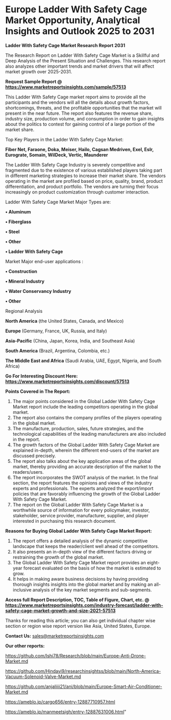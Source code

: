 # Europe Ladder With Safety Cage Market Opportunity, Analytical Insights and Outlook 2025 to 2031

<strong>Ladder With Safety Cage Market Research Report 2031</strong>

The Research Report on Ladder With Safety Cage Market is a Skillful and Deep Analysis of the Present Situation and Challenges. This research report also analyzes other important trends and market drivers that will affect market growth over 2025-2031.

<strong>Request Sample Report @ <a href=https://www.marketreportsinsights.com/sample/57513>https://www.marketreportsinsights.com/sample/57513</a></strong>

This Ladder With Safety Cage market report aims to provide all the participants and the vendors will all the details about growth factors, shortcomings, threats, and the profitable opportunities that the market will present in the near future. The report also features the revenue share, industry size, production volume, and consumption in order to gain insights about the politics to contest for gaining control of a large portion of the market share.

Top Key Players in the Ladder With Safety Cage Market:

<strong>Fiber Net, Faraone, Doka, Meiser, Hailo, Cagsan Medriven, Exel, Eslr, Eurograte, Somain, WilDeck, Vertic, Maunderer</strong>

The Ladder With Safety Cage Industry is severely competitive and fragmented due to the existence of various established players taking part in different marketing strategies to increase their market share. The vendors operating in the market are profiled based on price, quality, brand, product differentiation, and product portfolio. The vendors are turning their focus increasingly on product customization through customer interaction.

Ladder With Safety Cage Market Major Types are:

<strong>• Aluminum

• Fiberglass

• Steel

• Other

• Ladder With Safety Cage</strong>

Market Major end-user applications :

<strong>• Construction

• Mineral Industry

• Water Conservancy Industry

• Other</strong>

Regional Analysis

</u><strong><b>North America</b></strong> (the United States, Canada, and Mexico)

<strong><b>Europe </b></strong>(Germany, France, UK, Russia, and Italy)

<strong><b>Asia-Pacific</b></strong> (China, Japan, Korea, India, and Southeast Asia)

<strong><b>South America</b></strong> (Brazil, Argentina, Colombia, etc.)

<strong><b>The Middle East and Africa</b></strong> (Saudi Arabia, UAE, Egypt, Nigeria, and South Africa)

<strong>Go For Interesting Discount Here: <a href=https://www.marketreportsinsights.com/discount/57513>https://www.marketreportsinsights.com/discount/57513</a></strong>

<strong>Points Covered in The Report:</strong>
<ol>
  <li>The major points considered in the Global Ladder With Safety Cage Market report include the leading competitors operating in the global market.</li>
  <li>The report also contains the company profiles of the players operating in the global market.</li>
  <li>The manufacture, production, sales, future strategies, and the technological capabilities of the leading manufacturers are also included in the report.</li>
  <li>The growth factors of the Global Ladder With Safety Cage Market are explained in-depth, wherein the different end-users of the market are discussed precisely.</li>
  <li>The report also talks about the key application areas of the global market, thereby providing an accurate description of the market to the readers/users.</li>
  <li>The report incorporates the SWOT analysis of the market. In the final section, the report features the opinions and views of the industry experts and professionals. The experts analyzed the export/import policies that are favorably influencing the growth of the Global Ladder With Safety Cage Market.</li>
  <li>The report on the Global Ladder With Safety Cage Market is a worthwhile source of information for every policymaker, investor, stakeholder, service provider, manufacturer, supplier, and player interested in purchasing this research document.</li>
</ol>
<strong>Reasons for Buying Global Ladder With Safety Cage Market Report:</strong>

<ol>
  <li>The report offers a detailed analysis of the dynamic competitive landscape that keeps the reader/client well ahead of the competitors.</li>
  <li>It also presents an in-depth view of the different factors driving or restraining the growth of the global market.</li>
  <li>The Global Ladder With Safety Cage Market report provides an eight-year forecast evaluated on the basis of how the market is estimated to grow.</li>
  <li>It helps in making aware business decisions by having providing thorough insights insights into the global market and by making an all-inclusive analysis of the key market segments and sub-segments.</li>
</ol>
<strong>Access full Report Description, TOC, Table of Figure, Chart, etc. @ <a href=https://www.marketreportsinsights.com/industry-forecast/ladder-with-safety-cage-market-growth-and-size-2021-57513>https://www.marketreportsinsights.com/industry-forecast/ladder-with-safety-cage-market-growth-and-size-2021-57513</a></strong>


Thanks for reading this article; you can also get individual chapter wise section or region wise report version like Asia, United States, Europe.

<strong>Contact Us:</strong>
sales@marketreportsinsights.com

<strong>Our other reports:</strong>

<a href=https://github.com/Ishi78/Research/blob/main/Europe-Anti-Drone-Market.md>https://github.com/Ishi78/Research/blob/main/Europe-Anti-Drone-Market.md</a>

<a href=https://github.com/Hindavi9/researchinsightss/blob/main/North-America-Vacuum-Solenoid-Valve-Market.md>https://github.com/Hindavi9/researchinsightss/blob/main/North-America-Vacuum-Solenoid-Valve-Market.md</a>

<a href=https://github.com/anjaliiii21/ani/blob/main/Europe-Smart-Air-Conditioner-Market.md>https://github.com/anjaliiii21/ani/blob/main/Europe-Smart-Air-Conditioner-Market.md</a>

<a href=https://ameblo.jp/cargo656/entry-12887710957.html>https://ameblo.jp/cargo656/entry-12887710957.html</a>

<a href=https://ameblo.jp/manmeetsigh/entry-12887631006.html>https://ameblo.jp/manmeetsigh/entry-12887631006.html</a>"
